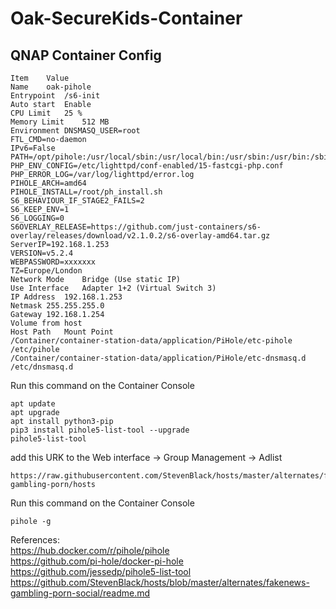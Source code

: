 # Oak-SecureKids-Container

## QNAP Container Config
    Item	Value
    Name	oak-pihole
    Entrypoint	/s6-init
    Auto start	Enable
    CPU Limit	25 %
    Memory Limit	512 MB
    Environment	DNSMASQ_USER=root
    FTL_CMD=no-daemon
    IPv6=False
    PATH=/opt/pihole:/usr/local/sbin:/usr/local/bin:/usr/sbin:/usr/bin:/sbin:/bin
    PHP_ENV_CONFIG=/etc/lighttpd/conf-enabled/15-fastcgi-php.conf
    PHP_ERROR_LOG=/var/log/lighttpd/error.log
    PIHOLE_ARCH=amd64
    PIHOLE_INSTALL=/root/ph_install.sh
    S6_BEHAVIOUR_IF_STAGE2_FAILS=2
    S6_KEEP_ENV=1
    S6_LOGGING=0
    S6OVERLAY_RELEASE=https://github.com/just-containers/s6-overlay/releases/download/v2.1.0.2/s6-overlay-amd64.tar.gz
    ServerIP=192.168.1.253
    VERSION=v5.2.4
    WEBPASSWORD=xxxxxxx
    TZ=Europe/London
    Network Mode	Bridge (Use static IP)
    Use Interface	Adapter 1+2 (Virtual Switch 3)
    IP Address	192.168.1.253
    Netmask	255.255.255.0
    Gateway	192.168.1.254
    Volume from host	
    Host Path	Mount Point
    /Container/container-station-data/application/PiHole/etc-pihole	/etc/pihole
    /Container/container-station-data/application/PiHole/etc-dnsmasq.d	/etc/dnsmasq.d

Run this command on the Container Console

    apt update   
    apt upgrade         
    apt install python3-pip
    pip3 install pihole5-list-tool --upgrade
    pihole5-list-tool

add this URK to the Web interface -> Group Management -> Adlist

    https://raw.githubusercontent.com/StevenBlack/hosts/master/alternates/fakenews-gambling-porn/hosts

Run this command on the Container Console

    pihole -g

 
References:  
https://hub.docker.com/r/pihole/pihole  
https://github.com/pi-hole/docker-pi-hole
https://github.com/jessedp/pihole5-list-tool  
https://github.com/StevenBlack/hosts/blob/master/alternates/fakenews-gambling-porn-social/readme.md  
